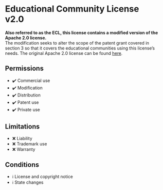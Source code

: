# Educational Community License v2.0

**Also referred to as the ECL, this license contains a modified version of the Apache 2.0 license.**  
The modification seeks to alter the scope of the patent grant covered in section 3 so that it covers the educational communities using this license’s needs. The original Apache 2.0 license can be found [here](https://www.apache.org/licenses/LICENSE-2.0).

## Permissions

-   ✔️ Commercial use
-   ✔️ Modification
-   ✔️ Distribution
-   ✔️ Patent use
-   ✔️ Private use

## Limitations

-   ❌ Liability
-   ❌ Trademark use
-   ❌ Warranty

## Conditions

-   ℹ️ License and copyright notice
-   ℹ️ State changes
